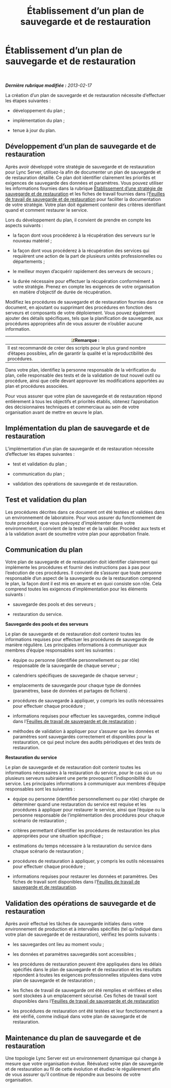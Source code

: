 ﻿---
title: Établissement d’un plan de sauvegarde et de restauration
TOCTitle: Établissement d’un plan de sauvegarde et de restauration
ms:assetid: 9f562ef1-3804-41e2-b3e4-d45b2e8c63c9
ms:mtpsurl: https://technet.microsoft.com/fr-fr/library/Hh202183(v=OCS.15)
ms:contentKeyID: 53095474
ms.date: 05/20/2016
mtps_version: v=OCS.15
ms.translationtype: HT
---

# Établissement d’un plan de sauvegarde et de restauration

 

_**Dernière rubrique modifiée :** 2013-02-17_

La création d’un plan de sauvegarde et de restauration nécessite d’effectuer les étapes suivantes :

  - développement du plan ;

  - implémentation du plan ;

  - tenue à jour du plan.

## Développement d’un plan de sauvegarde et de restauration

Après avoir développé votre stratégie de sauvegarde et de restauration pour Lync Server, utilisez-la afin de documenter un plan de sauvegarde et de restauration détaillé. Ce plan doit identifier clairement les priorités et exigences de sauvegarde des données et paramètres. Vous pouvez utiliser les informations fournies dans la rubrique [Établissement d’une stratégie de sauvegarde et de restauration](lync-server-2013-establishing-a-backup-and-restoration-strategy.md) et les fiches de travail fournies dans l’[Feuilles de travail de sauvegarde et de restauration](lync-server-2013-backup-and-restoration-worksheets.md) pour faciliter la documentation de votre stratégie. Votre plan doit également contenir des critères identifiant quand et comment restaurer le service.

Lors du développement du plan, il convient de prendre en compte les aspects suivants :

  - la façon dont vous procéderez à la récupération des serveurs sur le nouveau matériel ;

  - la façon dont vous procéderez à la récupération des services qui requièrent une action de la part de plusieurs unités professionnelles ou départements ;

  - le meilleur moyen d’acquérir rapidement des serveurs de secours ;

  - la durée nécessaire pour effectuer la récupération conformément à votre stratégie. Prenez en compte les exigences de votre organisation en matière d’objectif de durée de récupération.

Modifiez les procédures de sauvegarde et de restauration fournies dans ce document, en ajoutant ou supprimant des procédures en fonction des serveurs et composants de votre déploiement. Vous pouvez également ajouter des détails spécifiques, tels que la planification de sauvegarde, aux procédures appropriées afin de vous assurer de n’oublier aucune information.

<table>
<thead>
<tr class="header">
<th><img src="images/Gg398920.note(OCS.15).gif" title="note" alt="note" />Remarque :</th>
</tr>
</thead>
<tbody>
<tr class="odd">
<td>Il est recommandé de créer des scripts pour le plus grand nombre d’étapes possibles, afin de garantir la qualité et la reproductibilité des procédures.</td>
</tr>
</tbody>
</table>


Dans votre plan, identifiez la personne responsable de la vérification du plan, celle responsable des tests et de la validation de tout nouvel outil ou procédure, ainsi que celle devant approuver les modifications apportées au plan et procédures associées.

Pour vous assurer que votre plan de sauvegarde et de restauration répond entièrement à tous les objectifs et priorités établis, obtenez l’approbation des décisionnaires techniques et commerciaux au sein de votre organisation avant de mettre en œuvre le plan.

## Implémentation du plan de sauvegarde et de restauration

L’implémentation d’un plan de sauvegarde et de restauration nécessite d’effectuer les étapes suivantes :

  - test et validation du plan ;

  - communication du plan ;

  - validation des opérations de sauvegarde et de restauration.

## Test et validation du plan

Les procédures décrites dans ce document ont été testées et validées dans un environnement de laboratoire. Pour vous assurer du fonctionnement de toute procédure que vous prévoyez d’implémenter dans votre environnement, il convient de la tester et de la valider. Procédez aux tests et à la validation avant de soumettre votre plan pour approbation finale.

## Communication du plan

Votre plan de sauvegarde et de restauration doit identifier clairement qui implémente les procédures et fournir des instructions pas à pas pour l’exécution de ces procédures. Il convient de s’assurer que toute personne responsable d’un aspect de la sauvegarde ou de la restauration comprend le plan, la façon dont il est mis en œuvre et en quoi consiste son rôle. Cela comprend toutes les exigences d’implémentation pour les éléments suivants :

  - sauvegarde des pools et des serveurs ;

  - restauration du service.

**Sauvegarde des pools et des serveurs**

Le plan de sauvegarde et de restauration doit contenir toutes les informations requises pour effectuer les procédures de sauvegarde de manière régulière. Les principales informations à communiquer aux membres d’équipe responsables sont les suivantes :

  - équipe ou personne (identifiée personnellement ou par rôle) responsable de la sauvegarde de chaque serveur ;

  - calendriers spécifiques de sauvegarde de chaque serveur ;

  - emplacements de sauvegarde pour chaque type de données (paramètres, base de données et partages de fichiers) .

  - procédures de sauvegarde à appliquer, y compris les outils nécessaires pour effectuer chaque procédure ;

  - informations requises pour effectuer les sauvegardes, comme indiqué dans l’[Feuilles de travail de sauvegarde et de restauration](lync-server-2013-backup-and-restoration-worksheets.md) ;

  - méthodes de validation à appliquer pour s’assurer que les données et paramètres sont sauvegardés correctement et disponibles pour la restauration, ce qui peut inclure des audits périodiques et des tests de restauration.

**Restauration du service**

Le plan de sauvegarde et de restauration doit contenir toutes les informations nécessaires à la restauration du service, pour le cas où un ou plusieurs serveurs subiraient une perte provoquant l’indisponibilité du service. Les principales informations à communiquer aux membres d’équipe responsables sont les suivantes :

  - équipe ou personne (identifiée personnellement ou par rôle) chargée de déterminer quand une restauration du service est requise et les procédures à appliquer pour restaurer le service, ainsi que l’équipe ou la personne responsable de l’implémentation des procédures pour chaque scénario de restauration ;

  - critères permettant d’identifier les procédures de restauration les plus appropriées pour une situation spécifique ;

  - estimations du temps nécessaire à la restauration du service dans chaque scénario de restauration ;

  - procédures de restauration à appliquer, y compris les outils nécessaires pour effectuer chaque procédure ;

  - informations requises pour restaurer les données et paramètres. Des fiches de travail sont disponibles dans l’[Feuilles de travail de sauvegarde et de restauration](lync-server-2013-backup-and-restoration-worksheets.md).

## Validation des opérations de sauvegarde et de restauration

Après avoir effectué les tâches de sauvegarde initiales dans votre environnement de production et à intervalles spécifiés (tel qu’indiqué dans votre plan de sauvegarde et de restauration), vérifiez les points suivants :

  - les sauvegardes ont lieu au moment voulu ;

  - les données et paramètres sauvegardés sont accessibles ;

  - les procédures de restauration peuvent être appliquées dans les délais spécifiés dans le plan de sauvegarde et de restauration et les résultats répondent à toutes les exigences professionnelles stipulées dans votre plan de sauvegarde et de restauration ;

  - les fiches de travail de sauvegarde ont été remplies et vérifiées et elles sont stockées à un emplacement sécurisé. Ces fiches de travail sont disponibles dans l’[Feuilles de travail de sauvegarde et de restauration](lync-server-2013-backup-and-restoration-worksheets.md)

  - les procédures de restauration ont été testées et leur fonctionnement a été vérifié, comme indiqué dans votre plan de sauvegarde et de restauration.

## Maintenance du plan de sauvegarde et de restauration

Une topologie Lync Server est un environnement dynamique qui change à mesure que votre organisation évolue. Réévaluez votre plan de sauvegarde et de restauration au fil de cette évolution et étudiez-le régulièrement afin de vous assurer qu’il continue de répondre aux besoins de votre organisation.

